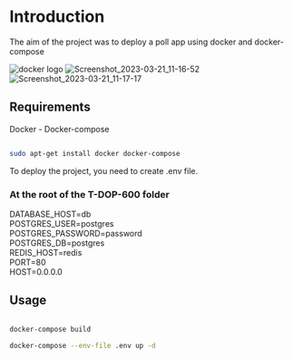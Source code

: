 # Introduction

The aim of the project was to deploy a poll app using docker and docker-compose

![docker logo](https://d1.awsstatic.com/acs/characters/Logos/Docker-Logo_Horizontel_279x131.b8a5c41e56b77706656d61080f6a0217a3ba356d.png)
![Screenshot_2023-03-21_11-16-52](https://user-images.githubusercontent.com/39527261/226577173-6d0d765e-31b8-4f8f-b707-b01483c5fc09.png)
![Screenshot_2023-03-21_11-17-17](https://user-images.githubusercontent.com/39527261/226577184-e3655aa1-ba06-48b7-87e1-e0fe9f3f43a2.png)

## Requirements

Docker - Docker-compose

```bash

sudo apt-get install docker docker-compose

```

To deploy the project, you need to create .env file.

### At the root of the T-DOP-600 folder

DATABASE_HOST=db
</br>
POSTGRES_USER=postgres
</br>
POSTGRES_PASSWORD=password
</br>
POSTGRES_DB=postgres
</br>
REDIS_HOST=redis
</br>
PORT=80
</br>
HOST=0.0.0.0



## Usage

```bash

docker-compose build

docker-compose --env-file .env up -d

```
